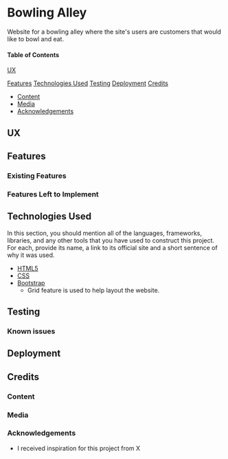 # Bowling Alley

Website for a bowling alley where the site's users are customers that would like to bowl and eat.

#### Table of Contents

[UX](#ux)

[Features](#features)
[Technologies Used](#technologies-used)
[Testing](#testing)
[Deployment](#deployment)
[Credits](#credits)
- [Content](#content)
- [Media](#media)
- [Acknowledgements](#acknowledgements)

## UX

## Features
### Existing Features

### Features Left to Implement

## Technologies Used

In this section, you should mention all of the languages, frameworks, libraries, and any other tools that you have used to construct this project. For each, provide its name, a link to its official site and a short sentence of why it was used.

- [HTML5]()
- [CSS]()
- [Bootstrap]()
  - Grid feature is used to help layout the website.

## Testing

### Known issues

## Deployment
## Credits

### Content

### Media

### Acknowledgements

- I received inspiration for this project from X
